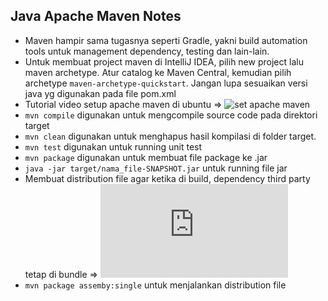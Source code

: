 ## Java Apache Maven Notes

* Maven hampir sama tugasnya seperti Gradle, yakni build automation tools untuk management dependency, testing dan lain-lain.
* Untuk membuat project maven di IntelliJ IDEA, pilih new project lalu maven archetype. Atur catalog ke Maven Central, kemudian pilih archetype `maven-archetype-quickstart`. Jangan lupa sesuaikan versi java yg digunakan pada file pom.xml
* Tutorial video setup apache maven di ubuntu => ![set apache maven](https://www.youtube.com/watch?v=nLZyr7jWMYg)
* `mvn compile` digunakan untuk mengcompile source code pada direktori target
* `mvn clean` digunakan untuk menghapus hasil kompilasi di folder target.
* `mvn test` digunakan untuk running unit test
* `mvn package` digunakan untuk membuat file package ke .jar
* `java -jar target/nama_file-SNAPSHOT.jar` untuk running file jar
* Membuat distribution file agar ketika di build, dependency third party tetap di bundle => ![Maven Assembly Plugin](https://maven.apache.org/plugins/maven-assembly-plugin/usage.html)
* `mvn package assemby:single` untuk menjalankan distribution file